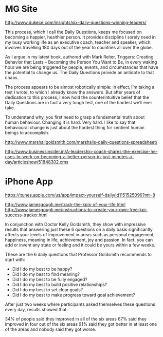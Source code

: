 # MG Site
http://www.dukece.com/insights/six-daily-questions-winning-leaders/

This process, which I call the Daily Questions, keeps me focused on becoming a happier, healthier person. It provides discipline I sorely need in my busy working life as an executive coach, teacher and speaker, which involves travelling 180 days out of the year to countries all over the globe.

As I argue in my latest book, authored with Mark Reiter, Triggers: Creating Behavior that Lasts – Becoming the Person You Want to Be, in every waking hour we are being triggered by people, events, and circumstances that have the potential to change us. The Daily Questions provide an antidote to that chaos.

The process appears to be almost robotically simple: in effect, I’m taking a test I wrote, to which I already know the answers. But after years of dedication to this process, I now hold the counterintuitive belief that the Daily Questions are in fact a very tough test, one of the hardest we’ll ever take.

To understand why, you first need to grasp a fundamental truth about human behaviour. Changing it is hard. Very hard. I like to say that behavioural change is just about the hardest thing for sentient human beings to accomplish.


http://www.marshallgoldsmith.com/marshalls-daily-questions-spreadsheet/

http://www.businessinsider.in/A-leadership-coach-shares-the-exercise-he-uses-to-work-on-becoming-a-better-person-in-just-minutes-a-day/articleshow/51848302.cms

# iPhone App 

https://itunes.apple.com/us/app/impact-yourself-daily/id1151525099?mt=8

http://www.jamesgough.me/track-the-kpis-of-your-life.html
http://www.jamesgough.me/instructions-to-create-your-own-free-kpi-success-tracker.html

In conjunction with Doctor Kelly Goldsmith, they show with impressive results that answering just these 6 questions on a daily basis significantly affects your levels of improvement in areas such as personal engagement, happiness, meaning in life, achievement, joy and passion. In fact, you can add or invent any state or feeling and it could be yours within a few weeks.

These are the 6 daily questions that Professor Goldsmith recommends to start with: 

- Did I do my best to be happy?
- Did I do my best to find meaning?
- Did I do my best to be fully engaged?
- Did I do my best to build positive relationships?
- Did I do my best to set clear goals?
- Did I do my best to make progress toward goal achievement?

After just two weeks where participants asked themselves these questions every day, results showed that:

34% of people said they improved in all of the six areas
67% said they improved in four out of the six areas
91% said they got better in at least one of the areas
and nobody said they got worse.
